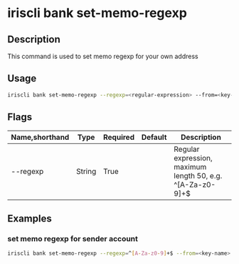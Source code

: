 # iriscli bank set-memo-regexp

## Description

This command is used to set memo regexp for your own address

## Usage

```bash
iriscli bank set-memo-regexp --regexp=<regular-expression> --from=<key-name> --fee=<native-fee> --chain-id=<chain-id>
```

## Flags

| Name,shorthand   | Type   | Required | Default               | Description                                                  |
| ---------------- | ------ | -------- | --------------------- | ------------------------------------------------------------ |
| --regexp         | String | True     |                       | Regular expression, maximum length 50, e.g. ^[A-Za-z0-9]+$   |

## Examples

### set memo regexp for sender account

```bash
iriscli bank set-memo-regexp --regexp=^[A-Za-z0-9]+$ --from=<key-name> --fee=0.3iris --chain-id=irishub
```
